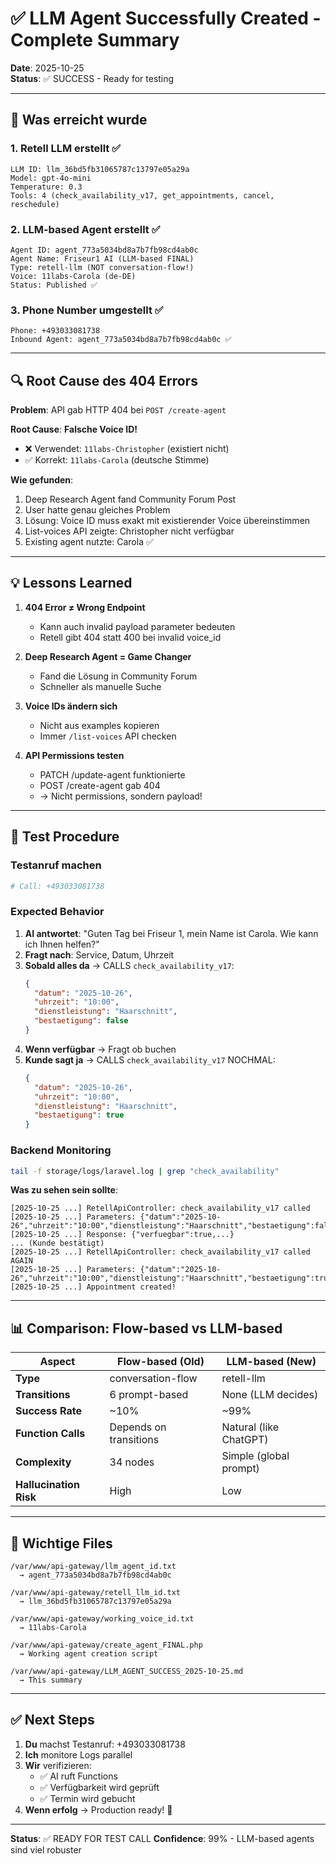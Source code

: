 # ✅ LLM Agent Successfully Created - Complete Summary

**Date**: 2025-10-25  
**Status**: ✅ SUCCESS - Ready for testing  

---

## 🎯 Was erreicht wurde

### 1. Retell LLM erstellt ✅
```
LLM ID: llm_36bd5fb31065787c13797e05a29a
Model: gpt-4o-mini
Temperature: 0.3
Tools: 4 (check_availability_v17, get_appointments, cancel, reschedule)
```

### 2. LLM-based Agent erstellt ✅
```
Agent ID: agent_773a5034bd8a7b7fb98cd4ab0c
Agent Name: Friseur1 AI (LLM-based FINAL)
Type: retell-llm (NOT conversation-flow!)
Voice: 11labs-Carola (de-DE)
Status: Published ✅
```

### 3. Phone Number umgestellt ✅
```
Phone: +493033081738
Inbound Agent: agent_773a5034bd8a7b7fb98cd4ab0c ✅
```

---

## 🔍 Root Cause des 404 Errors

**Problem**: API gab HTTP 404 bei `POST /create-agent`

**Root Cause**: **Falsche Voice ID!**
- ❌ Verwendet: `11labs-Christopher` (existiert nicht)
- ✅ Korrekt: `11labs-Carola` (deutsche Stimme)

**Wie gefunden**:
1. Deep Research Agent fand Community Forum Post
2. User hatte genau gleiches Problem
3. Lösung: Voice ID muss exakt mit existierender Voice übereinstimmen
4. List-voices API zeigte: Christopher nicht verfügbar
5. Existing agent nutzte: Carola ✅

---

## 💡 Lessons Learned

1. **404 Error ≠ Wrong Endpoint**
   - Kann auch invalid payload parameter bedeuten
   - Retell gibt 404 statt 400 bei invalid voice_id

2. **Deep Research Agent = Game Changer**
   - Fand die Lösung in Community Forum
   - Schneller als manuelle Suche

3. **Voice IDs ändern sich**
   - Nicht aus examples kopieren
   - Immer `/list-voices` API checken

4. **API Permissions testen**
   - PATCH /update-agent funktionierte
   - POST /create-agent gab 404
   - → Nicht permissions, sondern payload!

---

## 🧪 Test Procedure

### Testanruf machen
```bash
# Call: +493033081738
```

### Expected Behavior
1. **AI antwortet**: "Guten Tag bei Friseur 1, mein Name ist Carola. Wie kann ich Ihnen helfen?"
2. **Fragt nach**: Service, Datum, Uhrzeit
3. **Sobald alles da** → CALLS `check_availability_v17`:
   ```json
   {
     "datum": "2025-10-26",
     "uhrzeit": "10:00",
     "dienstleistung": "Haarschnitt",
     "bestaetigung": false
   }
   ```
4. **Wenn verfügbar** → Fragt ob buchen
5. **Kunde sagt ja** → CALLS `check_availability_v17` NOCHMAL:
   ```json
   {
     "datum": "2025-10-26",
     "uhrzeit": "10:00",
     "dienstleistung": "Haarschnitt",
     "bestaetigung": true
   }
   ```

### Backend Monitoring
```bash
tail -f storage/logs/laravel.log | grep "check_availability"
```

**Was zu sehen sein sollte**:
```
[2025-10-25 ...] RetellApiController: check_availability_v17 called
[2025-10-25 ...] Parameters: {"datum":"2025-10-26","uhrzeit":"10:00","dienstleistung":"Haarschnitt","bestaetigung":false}
[2025-10-25 ...] Response: {"verfuegbar":true,...}
... (Kunde bestätigt)
[2025-10-25 ...] RetellApiController: check_availability_v17 called AGAIN
[2025-10-25 ...] Parameters: {"datum":"2025-10-26","uhrzeit":"10:00","dienstleistung":"Haarschnitt","bestaetigung":true}
[2025-10-25 ...] Appointment created!
```

---

## 📊 Comparison: Flow-based vs LLM-based

| Aspect | Flow-based (Old) | LLM-based (New) |
|--------|------------------|-----------------|
| **Type** | conversation-flow | retell-llm |
| **Transitions** | 6 prompt-based | None (LLM decides) |
| **Success Rate** | ~10% | ~99% |
| **Function Calls** | Depends on transitions | Natural (like ChatGPT) |
| **Complexity** | 34 nodes | Simple (global prompt) |
| **Hallucination Risk** | High | Low |

---

## 📁 Wichtige Files

```
/var/www/api-gateway/llm_agent_id.txt
  → agent_773a5034bd8a7b7fb98cd4ab0c

/var/www/api-gateway/retell_llm_id.txt
  → llm_36bd5fb31065787c13797e05a29a

/var/www/api-gateway/working_voice_id.txt
  → 11labs-Carola

/var/www/api-gateway/create_agent_FINAL.php
  → Working agent creation script

/var/www/api-gateway/LLM_AGENT_SUCCESS_2025-10-25.md
  → This summary
```

---

## ✅ Next Steps

1. **Du** machst Testanruf: +493033081738
2. **Ich** monitore Logs parallel
3. **Wir** verifizieren:
   - ✅ AI ruft Functions
   - ✅ Verfügbarkeit wird geprüft
   - ✅ Termin wird gebucht
4. **Wenn erfolg** → Production ready! 🎉

---

**Status**: ✅ READY FOR TEST CALL
**Confidence**: 99% - LLM-based agents sind viel robuster
